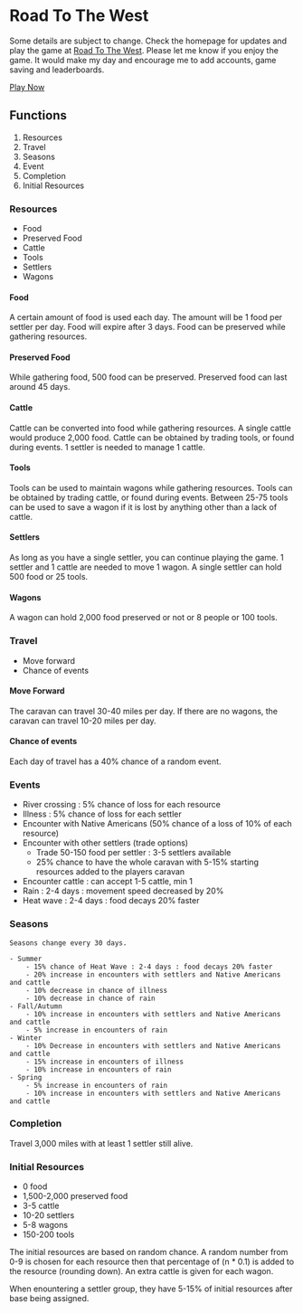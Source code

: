 # Road To The West
Some details are subject to change. Check the homepage for updates and play the game at [Road To The West](https://j-m-nichols.github.io/Road-To-The-West/).
Please let me know if you enjoy the game. It would make my day and encourage me to add accounts, game saving and leaderboards.

[Play Now](https://j-m-nichols.github.io/Road-To-The-West/)

## Functions
1. Resources
2. Travel
3. Seasons
4. Event
5. Completion
6. Initial Resources

### Resources
- Food
- Preserved Food
- Cattle
- Tools
- Settlers
- Wagons

#### Food
A certain amount of food is used each day. The amount will be 1 food per settler per day. Food will expire after 3 days. Food can be preserved while gathering resources.

#### Preserved Food
While gathering food, 500 food can be preserved. Preserved food can last around 45 days.

#### Cattle
Cattle can be converted into food while gathering resources. A single cattle would produce 2,000 food. Cattle can be obtained by trading tools, or found during events. 1 settler is needed to manage 1 cattle.

#### Tools
Tools can be used to maintain wagons while gathering resources. Tools can be obtained by trading cattle, or found during events. Between 25-75 tools can be used to save a wagon if it is lost by anything other than a lack of cattle.

#### Settlers
As long as you have a single settler, you can continue playing the game. 1 settler and 1 cattle are needed to move 1 wagon. A single settler can hold 500 food or 25 tools.

#### Wagons
A wagon can hold 2,000 food preserved or not or 8 people or 100 tools.

### Travel
- Move forward
- Chance of events

#### Move Forward
The caravan can travel 30-40 miles per day. If there are no wagons, the caravan can travel 10-20 miles per day.

#### Chance of events
Each day of travel has a 40% chance of a random event.

### Events
- River crossing : 5% chance of loss for each resource
- Illness : 5% chance of loss for each settler
- Encounter with Native Americans (50% chance of a loss of 10% of each resource)
- Encounter with other settlers (trade options)
    - Trade 50-150 food per settler : 3-5 settlers available
    - 25% chance to have the whole caravan with 5-15% starting resources added to the players caravan
- Encounter cattle : can accept 1-5 cattle, min 1
- Rain : 2-4 days : movement speed decreased by 20%
- Heat wave : 2-4 days : food decays 20% faster

### Seasons
    Seasons change every 30 days.

    - Summer
        - 15% chance of Heat Wave : 2-4 days : food decays 20% faster
        - 20% increase in encounters with settlers and Native Americans and cattle
        - 10% decrease in chance of illness
        - 10% decrease in chance of rain
    - Fall/Autumn
        - 10% increase in encounters with settlers and Native Americans and cattle
        - 5% increase in encounters of rain 
    - Winter
        - 10% Decrease in encounters with settlers and Native Americans and cattle
        - 15% increase in encounters of illness
        - 10% increase in encounters of rain 
    - Spring
        - 5% increase in encounters of rain        
        - 10% increase in encounters with settlers and Native Americans and cattle

### Completion
Travel 3,000 miles with at least 1 settler still alive.

### Initial Resources
- 0 food
- 1,500-2,000 preserved food
- 3-5 cattle
- 10-20 settlers
- 5-8 wagons
- 150-200 tools

The initial resources are based on random chance. A random number from 0-9 is chosen for each resource then that percentage of (n * 0.1) is added to the resource (rounding down). An extra cattle is given for each wagon.

When enountering a settler group, they have 5-15% of initial resources after base being assigned.
